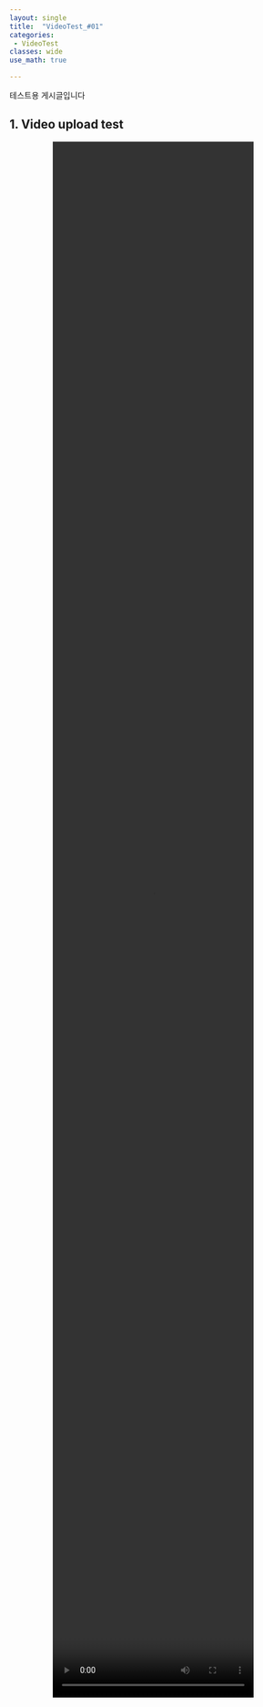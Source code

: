 ```yaml
---
layout: single
title:  "VideoTest_#01"
categories: 
 - VideoTest
classes: wide
use_math: true

---
```


테스트용 게시글입니다

## 1. Video upload test

<center><video src="https://user-images.githubusercontent.com/33462847/212952601-50a65d26-df15-4cbd-b04d-dc2e7f85f7d6.mp4" controls="controls" height="70%" width="70%"></video></center>
